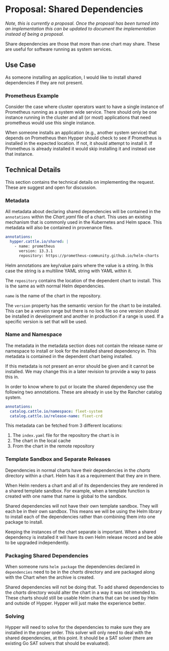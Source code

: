 # Proposal: Shared Dependencies

_Note, this is currently a proposal. Once the proposal has been turned into
an implementation this can be updated to document the implementation instead
of being a proposal._

Share dependencies are those that more than one chart may share. These are
useful for software running as system services.

## Use Case

As someone installing an application, I would like to install shared dependencies
if they are not present.

### Prometheus Example

Consider the case where cluster operators want to have a single instance of
Prometheus running as a system wide service. There should only be one instance
running in the cluster and all (or most) applications that need prometheus
would use this single instance.

When someone installs an application (e.g., another system service) that depends
on Prometheus then Hypper should check to see if Prometheus is installed in the
expected location. If not, it should attempt to install it. If Prometheus is
already installed it would skip installing it and instead use that instance.

## Technical Details

This section contains the technical details on implementing the request. These
are suggest and open for discussion.

### Metadata

All metadata about declaring shared dependencies will be contained in the
`annotations` within the _Chart.yaml_ file of a chart. This uses an existing
mechanism that is commonly used in the Kubernetes and Helm space. This metadata
will also be contained in provenance files.

```yaml
annotations:
  hypper.cattle.io/shared: |
    - name: prometheus
      version: 13.3.1
      repository: https://prometheus-community.github.io/helm-charts
```

Helm annotations are key/value pairs where the value is a string. In this case
the string is a multiline YAML string with YAML within it.

The `repository` contains the location of the dependent chart to install. This
is the same as with normal Helm dependencies.

`name` is the name of the chart in the repository.

The `version` property has the semantic version for the chart to be installed.
This can be a version range but there is no lock file so one version should be
installed in development and another in production if a range is used. If a
specific version is set that will be used.

### Name and Namespace

The metadata in the metadata section does not contain the release name or
namespace to install or look for the installed shared dependency in. This
metadata is contained in the dependent chart being installed.

If this metadata is not present an error should be given and it cannot be
installed. We may change this in a later revision to provide a way to pass this
in.

In order to know where to put or locate the shared dependency use the following
two annotations. These are already in use by the Rancher catalog system.

```yaml
annotations:
  catalog.cattle.io/namespace: fleet-system
  catalog.cattle.io/release-name: fleet-crd
```

This metadata can be fetched from 3 different locations:

1. The `index.yaml` file for the repository the chart is in
2. The chart in the local cache
3. From the chart in the remote repository

### Template Sandbox and Separate Releases

Dependencies in normal charts have their dependencies in the _charts_ directory
within a chart. Helm has it as a requirement that they are in there.

When Helm renders a chart and all of its dependencies they are rendered in a
shared template sandbox. For example, when a template function is created with
one name that name is global to the sandbox.

Shared dependencies will not have their own template sandbox. They will each be
in their own sandbox. This means we will be using the Helm library to install
each of the dependencies rather than combining them into one package to install.

Keeping the instances of the chart separate is important. When a shared
dependency is installed it will have its own Helm release record and be able to
be upgraded independently.

### Packaging Shared Dependencies

When someone runs `helm package` the dependencies declared in `dependencies`
need to be in the _charts_ directory and are packaged along with the Chart when
the archive is created.

Shared dependencies will not be doing that. To add shared dependencies to the
_charts_ directory would alter the chart in a way it was not intended to. These
charts should still be usable Helm charts that can be used by Helm and outside
of Hypper. Hypper will just make the experience better.

### Solving

Hypper will need to solve for the dependencies to make sure they are installed
in the proper order. This solver will only need to deal with the shared
dependencies, at this point. It should be a SAT solver (there are existing
Go SAT solvers that should be evaluated).
